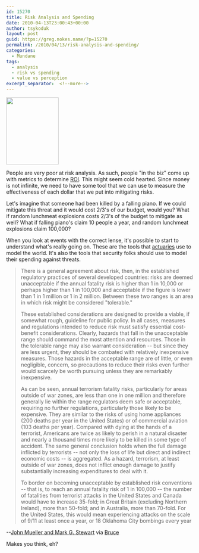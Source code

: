 ```yaml
---
id: 15270
title: Risk Analysis and Spending
date: 2010-04-13T23:00:43+00:00
author: tsykoduk
layout: post
guid: https://greg.nokes.name/?p=15270
permalink: /2010/04/13/risk-analysis-and-spending/
categories:
  - Mundane
tags:
  - analysis
  - risk vs spending
  - value vs perception
excerpt_separator:  <!--more-->
---
```

<img class="alignleft size-medium wp-image-15271" title="lunchmeat2" src="https://greg.nokes.name/binaries/2010/04/lunchmeat2-235x300.jpg" alt="" width="141" height="180" />

People are very poor at risk analysis. As such, people "in the biz" come up with metrics to determine <a href="http://en.wikipedia.org/wiki/Rate_of_return">ROI</a>. This might seem cold hearted. Since money is not infinite, we need to have some tool that we can use to measure the effectiveness of each dollar that we put into mitigating risks. 
<!--more-->
Let's imagine that someone had been killed by a falling piano. If we could mitigate this threat and it would cost 2/3's of our budget, would you? What if random lunchmeat explosions costs 2/3's of the budget to mitigate as well? What if falling piano's claim 10 people a year, and random lunchmeat explosions claim 100,000?

When you look at events with the correct lense, it's possible to start to understand what's really going on. These are the tools that <a href="http://books.google.com/books?id=sKcdsD1v12oC&lpg=PA38&ots=MLzbeddP4i&dq=john%20hodgman%20actuary&pg=PA37#v=onepage&q&f=false">actuaries</a> use to model the world. It's also the tools that security folks should use to model their spending against threats.


>There is a general agreement about risk, then, in the established regulatory practices of several developed countries: risks are deemed unacceptable if the annual fatality risk is higher than 1 in 10,000 or perhaps higher than 1 in 100,000 and acceptable if the figure is lower than 1 in 1 million or 1 in 2 million. Between these two ranges is an area in which risk might be considered "tolerable."
>
>These established considerations are designed to provide a viable, if somewhat rough, guideline for public policy. In all cases, measures and regulations intended to reduce risk must satisfy essential cost-benefit considerations. Clearly, hazards that fall in the unacceptable range should command the most attention and resources. Those in the tolerable range may also warrant consideration -- but since they are less urgent, they should be combated with relatively inexpensive measures. Those hazards in the acceptable range are of little, or even negligible, concern, so precautions to reduce their risks even further would scarcely be worth pursuing unless they are remarkably inexpensive.
>
>As can be seen, annual terrorism fatality risks, particularly for areas outside of war zones, are less than one in one million and therefore generally lie within the range regulators deem safe or acceptable, requiring no further regulations, particularly those likely to be expensive. They are similar to the risks of using home appliances (200 deaths per year in the United States) or of commercial aviation (103 deaths per year). Compared with dying at the hands of a terrorist, Americans are twice as likely to perish in a natural disaster and nearly a thousand times more likely to be killed in some type of accident. The same general conclusion holds when the full damage inflicted by terrorists -- not only the loss of life but direct and indirect economic costs -- is aggregated. As a hazard, terrorism, at least outside of war zones, does not inflict enough damage to justify substantially increasing expenditures to deal with it.
>
>To border on becoming unacceptable by established risk conventions -- that is, to reach an annual fatality risk of 1 in 100,000 -- the number of fatalities from terrorist attacks in the United States and Canada would have to increase 35-fold; in Great Britain (excluding Northern Ireland), more than 50-fold; and in Australia, more than 70-fold. For the United States, this would mean experiencing attacks on the scale of 9/11 at least once a year, or 18 Oklahoma City bombings every year

--<a href="http://www.foreignaffairs.com/articles/66186/john-mueller-and-mark-g-stewart/hardly-existential?page=show">John Mueller and Mark G. Stewart</a> via <a href="http://www.schneier.com/blog/archives/2010/04/terrorist_attac.html">Bruce</a>

Makes you think, eh?
